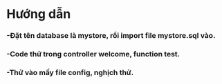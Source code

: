 # Hướng dẫn
### -Đặt tên database là mystore, rồi import file mystore.sql vào.

### -Code thử trong controller welcome, function test.

### -Thử vào mấy file config, nghịch thử.
